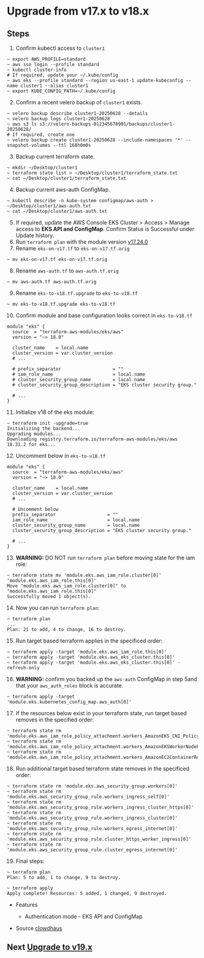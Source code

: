 # Upgrade from v17.x to v18.x

## Steps

1. Confirm kubectl access to `cluster1`

```shell
~ export AWS_PROFILE=standard
~ aws sso login --profile standard
~ kubectl cluster-info
# If required, update your ~/.kube/config
~ aws eks --profile standard --region us-east-1 update-kubeconfig --name cluster1 --alias cluster1
~ export KUBE_CONFIG_PATH=~/.kube/config
```

2. Confirm a recent velero backup of `cluster1` exists.

```shell
~ velero backup describe cluster1-20250628 --details
~ velero backup logs cluster1-20250628
~ aws s3 ls s3://velero-backups-012345678901/backups/cluster1-20250628/
# If required, create one
~ velero backup create cluster1-20250628 --include-namespaces '*' --snapshot-volumes --ttl 168h0m0s
```

3. Backup current terraform state.

```shell
~ mkdir ~/Desktop/cluster1
~ terraform state list > ~/Desktop/cluster1/terraform_state.txt
~ cat ~/Desktop/cluster1/terraform_state.txt
```

4. Backup current aws-auth ConfigMap.

```shell
~ kubectl describe -n kube-system configmap/aws-auth > ~/Desktop/cluster1/aws-auth.txt
~ cat ~/Desktop/cluster1/aws-auth.txt
```

5. If required, update the AWS Console EKS Cluster > Access > Manage access  to **EKS API and ConfigMap**. Confirm Status is Successful under Update history.
6. Run `terraform plan` with the module version [v17.24.0](https://github.com/terraform-aws-modules/terraform-aws-eks/releases/tag/v17.24.0)
7. Rename `eks-on-v17.tf` to `eks-on-v17.tf.orig`

```shell
~ mv eks-on-v17.tf eks-on-v17.tf.orig
```

8. Rename `aws-auth.tf` to `aws-auth.tf.orig`

```shell
~ mv aws-auth.tf aws-auth.tf.orig
```

9. Rename `eks-to-v18.tf.upgrade` to `eks-to-v18.tf`

```shell
~ mv eks-to-v18.tf.upgrade eks-to-v18.tf
```

10. Confirm module and base configuration looks correct in `eks-to-v18.tf`

```hcl
module "eks" {
  source  = "terraform-aws-modules/eks/aws"
  version = "~> 18.0"

  cluster_name    = local.name
  cluster_version = var.cluster_version
  # ...

  # prefix_separator                   = ""
  # iam_role_name                      = local.name
  # cluster_security_group_name        = local.name
  # cluster_security_group_description = "EKS cluster security group."

  # ...  
}
```

11. Initialize v18 of the eks module:

```shell
~ terraform init -upgrade=true
Initializing the backend...
Upgrading modules...
Downloading registry.terraform.io/terraform-aws-modules/eks/aws 18.31.2 for eks...
```

12. Uncomment below in `eks-to-v18.tf`

```hcl
module "eks" {
  source  = "terraform-aws-modules/eks/aws"
  version = "~> 18.0"

  cluster_name    = local.name
  cluster_version = var.cluster_version
  # ...

  # Uncomment below
  prefix_separator                   = ""
  iam_role_name                      = local.name
  cluster_security_group_name        = local.name
  cluster_security_group_description = "EKS cluster security group."

  # ...  
}
```

13. **WARNING:** DO NOT run `terraform plan` before moving state for the iam role:

```shell
~ terraform state mv 'module.eks.aws_iam_role.cluster[0]' 'module.eks.aws_iam_role.this[0]'
Move "module.eks.aws_iam_role.cluster[0]" to "module.eks.aws_iam_role.this[0]"
Successfully moved 1 object(s).
```

14. Now you can run `terraform plan`:

```shell
~ terraform plan
...
Plan: 21 to add, 4 to change, 16 to destroy.
```

15. Run target based terraform applies in the specificed order:

```shell
~ terraform apply -target 'module.eks.aws_iam_role.this[0]'
~ terraform apply -target 'module.eks.aws_eks_cluster.this[0]'
~ terraform apply -target 'module.eks.aws_eks_cluster.this[0]' -refresh-only
```

16. **WARNING:** confirm you backed up the `aws-auth` ConfigMap in step 5and that your `aws_auth_roles` block is accurate.

```shell
~ terraform apply -target 'module.eks.kubernetes_config_map.aws_auth[0]'
```

17. If the resources below exist in your terraform state, run target based removes in the specified order:

```shell
~ terraform state rm 'module.eks.aws_iam_role_policy_attachment.workers_AmazonEKS_CNI_Policy[0]'
~ terraform state rm 'module.eks.aws_iam_role_policy_attachment.workers_AmazonEKSWorkerNodePolicy[0]'
~ terraform state rm 'module.eks.aws_iam_role_policy_attachment.workers_AmazonEC2ContainerRegistryReadOnly[0]'
```

18. Run additional target based terraform state removes in the specificed order:

```shell
~ terraform state rm 'module.eks.aws_security_group.workers[0]'
~ terraform state rm 'module.eks.aws_security_group_rule.workers_ingress_self[0]'
~ terraform state rm 'module.eks.aws_security_group_rule.workers_ingress_cluster_https[0]'
~ terraform state rm 'module.eks.aws_security_group_rule.workers_ingress_cluster[0]'
~ terraform state rm 'module.eks.aws_security_group_rule.workers_egress_internet[0]'
~ terraform state rm 'module.eks.aws_security_group_rule.cluster_https_worker_ingress[0]'
~ terraform state rm 'module.eks.aws_security_group_rule.cluster_egress_internet[0]'
```

19. Final steps:

```shell
~ terraform plan
Plan: 5 to add, 1 to change, 9 to destroy.

~ terraform apply
Apply complete! Resources: 5 added, 1 changed, 9 destroyed.
```

- Features
  - Authentication mode - EKS API and ConfigMap

- Source [clowdhaus](https://github.com/clowdhaus/eks-v17-v18-migrate)

## Next [Upgrade to v19.x](UPGRADE-19.0.md)
